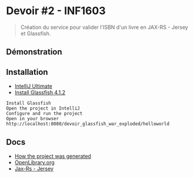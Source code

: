 # Devoir #2 - INF1603

> Création du service pour valider l'ISBN d'un livre en JAX-RS - Jersey et Glassfish.

## Démonstration

## Installation

- [IntelliJ Ultimate](https://www.jetbrains.com/community/education/#students)
- [Install Glassfish 4.1.2](https://javaee.github.io/glassfish/download)

```
Install Glassfish
Open the project in IntelliJ
Configure and run the project
Open in your browser http://localhost:8080/devoir_glassfish_war_exploded/helloworld
```

## Docs

- [How the project was generated](https://www.jetbrains.com/help/idea/creating-and-running-your-first-restful-web-service.html)
- [OpenLibrary.org](https://openlibrary.org/dev/docs/api/books)
- [Jax-Rs - Jersey](https://www.javatpoint.com/jax-rs-annotations-example)
